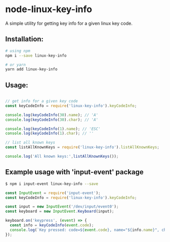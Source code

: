 # node-linux-key-info

A simple utility for getting key info for a given linux key code.

## Installation:

```bash
# using npm
npm i --save linux-key-info

# or yarn
yarn add linux-key-info
```

## Usage:

```javascript

// get info for a given key code
const keyCodeInfo = require('linux-key-info').keyCodeInfo;

console.log(keyCodeInfo(30).name); // 'A'
console.log(keyCodeInfo(30).char); // 'A'

console.log(keyCodeInfo(1).name); // 'ESC'
console.log(keyCodeInfo(1).char); // ''

// list all known keys
const listAllKnownKeys = require('linux-key-info').listAllKnownKeys;

console.log('All known keys:',listAllKnownKeys());
```

## Example usage with 'input-event' package

```bash
$ npm i input-event linux-key-info --save
```

```javascript
const InputEvent = require('input-event');
const keyCodeInfo = require('linux-key-info').keyCodeInfo;

const input = new InputEvent('/dev/input/event0');
const keyboard = new InputEvent.Keyboard(input);

keyboard.on('keypress', (event) => {
  const info = keyCodeInfo(event.code);
  console.log(`Key pressed: code=${event.code}, name="${info.name}", char="${info.char}"`);
});
```
